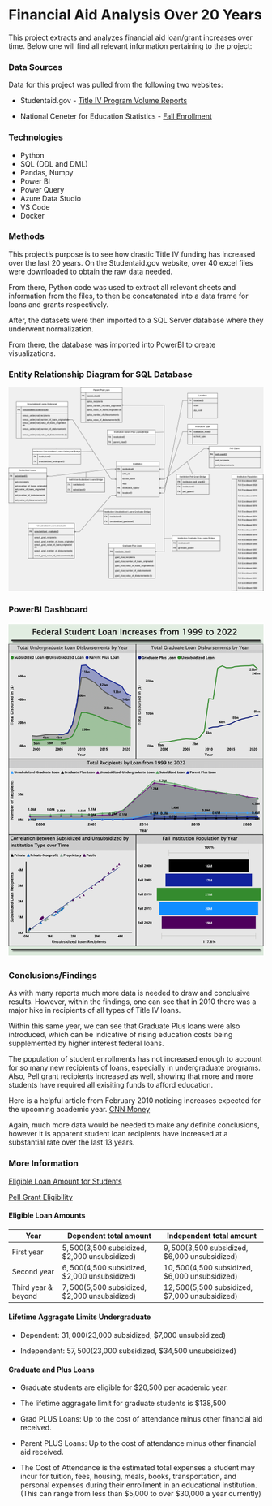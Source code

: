 # Financial Aid Analysis Over 20 Years
This project extracts and analyzes financial aid loan/grant increases over time. Below one will find all relevant information pertaining to the project:

### Data Sources

Data for this project was pulled from the following two websites:

* Studentaid.gov - [Title IV Program Volume Reports](https://studentaid.gov/data-center/student/title-iv#award-year-summaries)

* National Ceneter for Education Statistics - [Fall Enrollment](https://nces.ed.gov/ipeds/SummaryTables/report/201?templateId=2010&years=2021,2020,2019,2018,2017,2016,2015,2014,2013,2012,2011,2010,2009,2008,2007,2006,2005,2004,2003,2002,2001,2000,1999&tt=institutional&instType=1&sid=a3bc80bc-b5a3-4934-974e-3b814cc0e2d1)

### Technologies

* Python
* SQL (DDL and DML)
* Pandas, Numpy
* Power BI
* Power Query
* Azure Data Studio
* VS Code
* Docker


### Methods

This project’s purpose is to see how drastic Title IV funding has increased over the last 20 years.
On the Studentaid.gov website, over 40 excel files were downloaded to obtain the raw data needed.

From there, Python code was used to extract all relevant sheets and information from the files, to then be concatenated into a data frame for loans and grants respectively. 

After, the datasets were then imported to a SQL Server database where they underwent normalization. 

From there, the database was imported into PowerBI to create visualizations.



### Entity Relationship Diagram for SQL Database 

![ERD](<SQL and ERD/erd.drawio.png>)


### PowerBI Dashboard 

![Dashboard](PowerBI/Financial_Aid_PowerBI_Dashboard.png)


### Conclusions/Findings

As with many reports much more data is needed to draw and conclusive results.
However, within the findings, one can see that in 2010 there was a major hike in recipients of all types of Title IV loans.

Within this same year, we can see that Graduate Plus loans were also introduced, which can be indicative of rising education costs being supplemented by higher interest federal loans. 

The population of student enrollments has not increased enough to account for so many new recipients of loans, especially in undergraduate programs. Also, Pell grant recipients increased as well, showing that more and more students have required all exisiting funds to afford education. 

Here is a helpful article from February 2010 noticing increases expected for the upcoming academic year. [CNN Money](https://money.cnn.com/2010/02/24/news/economy/public_tuition_soars/index.htm)

Again, much more data would be needed to make any definite conclusions, however it is apparent student loan recipients have increased at a substantial rate over the last 13 years.



### More Information

[Eligible Loan Amount for Students](https://studentaid.gov/understand-aid/types/loans/subsidized-unsubsidized)

[Pell Grant Eligibility](https://studentaid.gov/understand-aid/types/grants/pell/calculate-eligibility)



#### Eligible Loan Amounts

| Year               | Dependent total amount                                | Independent total amount                              |
|--------------------|-----------------------------------------------------|-------------------------------------------------------|
| First year         | $5,500 ($3,500 subsidized, $2,000 unsubsidized)       | $9,500 ($3,500 subsidized, $6,000 unsubsidized)       |
| Second year        | $6,500 ($4,500 subsidized, $2,000 unsubsidized)       | $10,500 ($4,500 subsidized, $6,000 unsubsidized)      |
| Third year & beyond| $7,500 ($5,500 subsidized, $2,000 unsubsidized)       | $12,500 ($5,500 subsidized, $7,000 unsubsidized)      |


#### Lifetime Aggragate Limits Undergraduate

* Dependent: $31,000 ($23,000 subsidized, $7,000 unsubsidized)

* Independent: $57,500 ($23,000 subsidized, $34,500 unsubsidized)


#### Graduate and Plus Loans 

* Graduate students are eligible for $20,500 per academic year. 

* The lifetime aggragate limit for graduate students is $138,500


* Grad PLUS Loans: Up to the cost of attendance minus other financial aid received.
* Parent PLUS Loans: Up to the cost of attendance minus other financial aid received.


* The Cost of Attendance is the estimated total expenses a student may incur for tuition, fees, housing, meals, books, transportation, and personal expenses during their enrollment in an educational institution. (This can range from less than $5,000 to over $30,000 a year currently)
